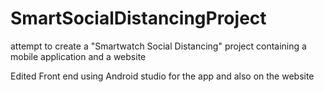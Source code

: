 # SmartSocialDistancingProject
attempt to create a "Smartwatch Social Distancing" project containing a mobile application and a website

Edited Front end using Android studio for the app and also on the website
